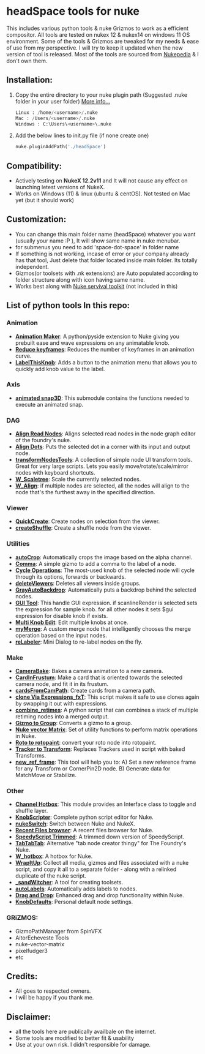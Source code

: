 # headSpace tools for nuke

This includes various python tools & nuke Grizmos to work as a efficient compositor. All tools are tested on nukex 12 & nukex14 on windows 11 OS environment. Some of the tools & Grizmos are tweaked for my needs & ease of use from my perspective. I will try to keep it updated when the new version of tool is released. Most of the tools are sourced from [Nukepedia](https://www.nukepedia.com/) & I don't own them.

## Installation:

1.  Copy the entire directory to your nuke plugin path (Suggested .nuke folder in your user folder) [More info...](https://support.foundry.com/hc/en-us/articles/207271649-Q100048-Nuke-Directory-Locations)
    ```python
    Linux : /home/<username>/.nuke
    Mac : /Users/<username>/.nuke
    Windows : C:\Users\<username>\.nuke
    ```
2.  Add the below lines to init.py file (if none create one)
    ```python
    nuke.pluginAddPath('./headSpace')
    ```

## Compatibility:

*   Actively testing on **NukeX 12.2v11** and It will not cause any effect on launching letest versions of NukeX.
*   Works on Windows (11) & linux (ubuntu & centOS). Not tested on Mac yet (but it should work)

## Customization:

*   You can change this main folder name (headSpace) whatever you want (usually your name :P ), It will show same name in nuke menubar.
*   for submenus you need to add 'space-dot-space' in folder name
*   If something is not working, incase of error or your company already has that tool, Just delete that folder located inside main folder. Its totally independent.
*   Gizmos(or toolsets with .nk extensions) are Auto populated according to folder structure along with icon having same name.
*   Works best along with [Nuke servival toolkit](https://github.com/CreativeLyons/NukeSurvivalToolkit_publicRelease) (not included in this)

## List of python tools In this repo:

### Animation

*   **[Animation Maker](https://www.nukepedia.com/python/ui/animation-maker/)**: A python/pyside extension to Nuke giving you prebuilt ease and wave expressions on any animatable knob.
*   **[Reduce keyframes](https://richardfrazer.com/tools-tutorials/keyframe-reduction-script-for-nuke/)**: Reduces the number of keyframes in an animation curve.
*   **[LabelThisKnob](https://github.com/pbhat99/headSpace)**: Adds a button to the animation menu that allows you to quickly add knob value to the label.

### Axis

*   **[animated snap3D](http://www.nukepedia.com/python/3d/animatedsnap3d)**: This submodule contains the functions needed to execute an animated snap.

### DAG

*   **[Align Read Nodes](https://github.com/pbhat99/headSpace)**: Aligns selected read nodes in the node graph editor of the foundry's nuke.
*   **[Align Dots](https://www.nukepedia.com/python/nodegraph/aligndots)**: Puts the selected dot in a corner with its input and output node.
*   **[transformNodesTools](http://www.nukepedia.com/python/nodegraph/transformnodestools)**: A collection of simple node UI transform tools. Great for very large scripts. Lets you easily move/rotate/scale/mirror nodes with keyboard shortcuts.
*   **[W_Scaletree](https://www.nukepedia.com/python/nodegraph/w_scaletree)**: Scale the currently selected nodes.
*   **[W_Align](https://www.nukepedia.com/python/nodegraph/w_smartalign)**: if multiple nodes are selected, all the nodes will align to the node that's the furthest away in the specified direction.

### Viewer

*   **[QuickCreate](https://www.nukepedia.com/python/ui/quickcreate-for-nuke)**: Create nodes on selection from the viewer.
*   **[createShuffle](https://www.nukepedia.com/python/nodegraph/shufflefromviewer)**: Create a shuffle node from the viewer.

### Utilities

*   **[autoCrop](https://www.nukepedia.com/gizmos/transform/autocrop)**: Automatically crops the image based on the alpha channel.
*   **[Comma](https://www.nukepedia.com/gizmos/other/comma)**: A simple gizmo to add a comma to the label of a node.
*   **[Cycle Operations](https://www.nukepedia.com/python/nodegraph/cycleoperations)**: The most-used knob of the selected node will cycle through its options, forwards or backwards.
*   **[deleteViewers](https://github.com/pbhat99/headSpace)**: Deletes all viewers inside groups.
*   **[GrayAutoBackdrop](https://www.nukepedia.com/python/nodegraph/grayautobackdrop)**: Automatically puts a backdrop behind the selected nodes.
*   **[GUI Tool](https://github.com/pbhat99/headSpace)**: This handle GUI expression. if scanlineRender is selected sets the expression for sample knob. for all other nodes it sets $gui expression for disable knob if exists.
*   **[Multi Knob Edit](http://www.nukepedia.com/python/nodegraph/multiknobedit)**: Edit multiple knobs at once.
*   **[myMerge](https://github.com/pbhat99/headSpace)**: A custom merge node that intelligently chooses the merge operation based on the input nodes.
*   **[reLabeler](https://www.nukepedia.com/python/nodegraph/ku_labler)**: Mini Dialog to re-label nodes on the fly.

### Make

*   **[CameraBake](https://github.com/pbhat99/headSpace)**: Bakes a camera animation to a new camera.
*   **[CardInFrustum](https://github.com/pbhat99/headSpace)**: Make a card that is oriented towards the selected camera node, and fit it in its frustum.
*   **[cardsFromCamPath](https://github.com/pbhat99/headSpace)**: Create cards from a camera path.
*   **[clone Via Expressions_fxT](https://www.fxtor.net/)**: This script makes it safe to use clones again by swapping it out with expressions.
*   **[combine_retimes](https://www.nukepedia.com/python/time/combine-retimes)**: A python script that can combines a stack of multiple retiming nodes into a merged output.
*   **[Gizmo to Group](https://github.com/pbhat99/headSpace)**: Converts a gizmo to a group.
*   **[Nuke vector Matrix](https://erwanleroy.com/nuke-vector-matrix-toolset-beta-release/)**: Set of utility functions to perform matrix operations in Nuke.
*   **[Roto to rotopaint](https://www.nukepedia.com/python/nodegraph/roto-to-rotopaint)**: convert your roto node into rotopaint.
*   **[Tracker to Transform](https://github.com/pbhat99/headSpace)**: Replaces Trackers used in script with baked Transforms.
*   **[new_ref_frame](https://www.nukepedia.com/python/3d/new-ref-frame)**: This tool will help you to: A) Set a new reference frame for any Transform or CornerPin2D node. B) Generate data for MatchMove or Stabilize.

### Other

*   **[Channel Hotbox](https://www.nukepedia.com/python/ui/channel-hotbox)**: This module provides an Interface class to toggle and shuffle layer.
*   **[KnobScripter](https://github.com/adrianpueyo/KnobScripter/tree/release-v3.0.0)**: Complete python script editor for Nuke.
*   **[nukeSwitch](https://www.nukepedia.com/python/misc/nukeswitch)**: Switch between Nuke and NukeX.
*   **[Recent Files browser](https://www.nukepedia.com/python/ui/recent-files-browser)**: A recent files browser for Nuke.
*   **[SpeedyScript Trimmed](https://www.nukepedia.com/python/nodegraph/speedyscript)**: A trimmed down version of SpeedyScript.
*   **[TabTabTab](http://www.nukepedia.com/python/ui/tabtabtab)**: Alternative "tab node creator thingy" for The Foundry's Nuke.
*   **[W_hotbox](https://www.nukepedia.com/python/ui/w_hotbox)**: A hotbox for Nuke.
*   **[WrapItUp](https://maxvanleeuwen.com/project/collect-nuke-scripts-wrapitup/)**: Collect all media, gizmos and files associated with a nuke script, and copy it all to a separate folder - along with a relinked duplicate of the nuke script.
*   **[_sandWitcher](https://github.com/pbhat99/headSpace)**: A tool for creating toolsets.
*   **[autoLabels](https://github.com/pbhat99/headSpace)**: Automatically adds labels to nodes.
*   **[Drag and Drop](https://github.com/pbhat99/headSpace)**: Enhanced drag and drop functionality within Nuke.
*   **[KnobDefaults](https://github.com/pbhat99/headSpace)**: Personal default node settings.

### GRiZMOS:

*   GizmoPathManager from SpinVFX
*   AitorEcheveste Tools
*   nuke-vector-matrix
*   pixelfudger3
*   etc

## Credits:

*   All goes to respected owners.
*   I will be happy if you thank me.

## Disclaimer:

*   all the tools here are publically availbale on the internet.
*   Some tools are modified to better fit & usability
*   Use at your own risk. I didn't responsible for damage.